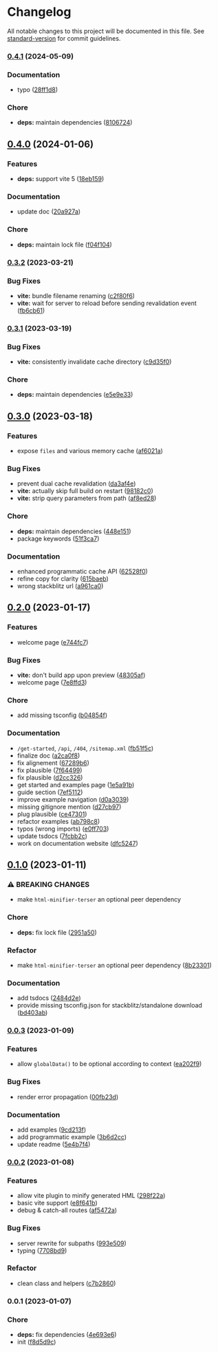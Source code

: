 # Changelog

All notable changes to this project will be documented in this file. See [standard-version](https://github.com/conventional-changelog/standard-version) for commit guidelines.

### [0.4.1](https://github.com/lihbr/akte/compare/v0.4.0...v0.4.1) (2024-05-09)


### Documentation

* typo ([28ff1d8](https://github.com/lihbr/akte/commit/28ff1d8e206e88d91353196b9d04fce72f6eb912))


### Chore

* **deps:** maintain dependencies ([8106724](https://github.com/lihbr/akte/commit/810672435ef0a5590ada9e231d5d0391d386b4c3))

## [0.4.0](https://github.com/lihbr/akte/compare/v0.3.2...v0.4.0) (2024-01-06)


### Features

* **deps:** support vite 5 ([18eb159](https://github.com/lihbr/akte/commit/18eb1593d41acc54cec0f07a7b642862591b1d10))


### Documentation

* update doc ([20a927a](https://github.com/lihbr/akte/commit/20a927a23313a41041a4adb8c1d89eaf50e28e85))


### Chore

* **deps:** maintain lock file ([f04f104](https://github.com/lihbr/akte/commit/f04f10456b118053d2974053ec6a6c4e63ceb35a))

### [0.3.2](https://github.com/lihbr/akte/compare/v0.3.1...v0.3.2) (2023-03-21)


### Bug Fixes

* **vite:** bundle filename renaming ([c2f80f6](https://github.com/lihbr/akte/commit/c2f80f6aa58ec6dc768b984381eb86e5f2587ecd))
* **vite:** wait for server to reload before sending revalidation event ([fb6cb61](https://github.com/lihbr/akte/commit/fb6cb613b0b0a3463882d4eee5370c8488624db9))

### [0.3.1](https://github.com/lihbr/akte/compare/v0.3.0...v0.3.1) (2023-03-19)


### Bug Fixes

* **vite:** consistently invalidate cache directory ([c9d35f0](https://github.com/lihbr/akte/commit/c9d35f0bac99523210b570135af7ca844e3d6341))


### Chore

* **deps:** maintain dependencies ([e5e9e33](https://github.com/lihbr/akte/commit/e5e9e330557c3fc07d0e001512d61214901161b5))

## [0.3.0](https://github.com/lihbr/akte/compare/v0.2.0...v0.3.0) (2023-03-18)


### Features

* expose `files` and various memory cache ([af6021a](https://github.com/lihbr/akte/commit/af6021a5c59af83c4430f9d4424d1419ead7939f))


### Bug Fixes

* prevent dual cache revalidation ([da3af4e](https://github.com/lihbr/akte/commit/da3af4e1237fa5ba32b82525df0811242119fc87))
* **vite:** actually skip full build on restart ([98182c0](https://github.com/lihbr/akte/commit/98182c017084fe8f156b3de1a516d1277fcc38c4))
* **vite:** strip query parameters from path ([af8ed28](https://github.com/lihbr/akte/commit/af8ed280f8b0359444bfd626a82fcef6506e183f))


### Chore

* **deps:** maintain dependencies ([448e151](https://github.com/lihbr/akte/commit/448e151c5595af4da6e2332025d1cd5f27f5d805))
* package keywords ([51f3ca7](https://github.com/lihbr/akte/commit/51f3ca7db50d38f8c20af3ac52da856e796a0627))


### Documentation

* enhanced programmatic cache API ([62528f0](https://github.com/lihbr/akte/commit/62528f014e5da33d9ee6901c89f2e034930f9d78))
* refine copy for clarity ([615baeb](https://github.com/lihbr/akte/commit/615baebc878de41262a31537d2e5e85a168a8f27))
* wrong stackblitz url ([a961ca0](https://github.com/lihbr/akte/commit/a961ca0b72b0c058f13fd7bf5e262fdd36ddc2dc))

## [0.2.0](https://github.com/lihbr/akte/compare/v0.1.0...v0.2.0) (2023-01-17)


### Features

* welcome page ([e744fc7](https://github.com/lihbr/akte/commit/e744fc7b77ca5e2333d1453079d09a3f09f0ac34))


### Bug Fixes

* **vite:** don't build app upon preview ([48305af](https://github.com/lihbr/akte/commit/48305afffd816db68fefe1bf0c540d8fad4e8d46))
* welcome page ([7e8ffd3](https://github.com/lihbr/akte/commit/7e8ffd3041ed374cd9e832e231aa9c07ef4b5cb8))


### Chore

* add missing tsconfig ([b04854f](https://github.com/lihbr/akte/commit/b04854f694fd8b28a4d68e807a94735139a4c23d))


### Documentation

* `/get-started`, `/api`, `/404`, `/sitemap.xml` ([fb51f5c](https://github.com/lihbr/akte/commit/fb51f5c451f13bfcdb395f859522642513855548))
* finalize doc ([a2ca0f8](https://github.com/lihbr/akte/commit/a2ca0f88fe651f4ac921b524d37e2ff88022021e))
* fix alignement ([67289b6](https://github.com/lihbr/akte/commit/67289b64cb8bba7b8a168120fce7c1591b5c266f))
* fix plausible ([7f64499](https://github.com/lihbr/akte/commit/7f64499bd64760b03baf5696fadd85ceb4168ab7))
* fix plausible ([d2cc326](https://github.com/lihbr/akte/commit/d2cc32680f3f333f1da146e4ec3c9f803e16e92c))
* get started and examples page ([1e5a91b](https://github.com/lihbr/akte/commit/1e5a91b2189cdba7b4003703b38e6741238d1fba))
* guide section ([7ef5112](https://github.com/lihbr/akte/commit/7ef5112712a865052adc53e14f39e194fa174c8d))
* improve example navigation ([d0a3039](https://github.com/lihbr/akte/commit/d0a303924dd16a67e143cabd174b806c7f8bff61))
* missing gitignore mention ([d27cb97](https://github.com/lihbr/akte/commit/d27cb97aa155c81a8c925953a9141af10819f805))
* plug plausible ([ce47301](https://github.com/lihbr/akte/commit/ce473016c3411b6adbd349b7f7527814553a5fdf))
* refactor examples ([ab798c8](https://github.com/lihbr/akte/commit/ab798c81ca61e4da803246e498a8b71412636e43))
* typos (wrong imports) ([e0ff703](https://github.com/lihbr/akte/commit/e0ff7031330ae551840f5032a0bd5b4431a8493f))
* update tsdocs ([7fcbb2c](https://github.com/lihbr/akte/commit/7fcbb2cc9d95e11789fcb2b3ceccf8e7c304bd8b))
* work on documentation website ([dfc5247](https://github.com/lihbr/akte/commit/dfc52472d359678543b29a3892afd02bf0632138))

## [0.1.0](https://github.com/lihbr/akte/compare/v0.0.3...v0.1.0) (2023-01-11)


### ⚠ BREAKING CHANGES

* make `html-minifier-terser` an optional peer dependency

### Chore

* **deps:** fix lock file ([2951a50](https://github.com/lihbr/akte/commit/2951a50562c6747886d5b6cdac720910257020f5))


### Refactor

* make `html-minifier-terser` an optional peer dependency ([8b23301](https://github.com/lihbr/akte/commit/8b23301ad76da9327f9a526c6365dc589bce771e))


### Documentation

* add tsdocs ([2484d2e](https://github.com/lihbr/akte/commit/2484d2e25c0dbb1400cd84c58e2a09e2d12d4aa8))
* provide missing tsconfig.json for stackblitz/standalone download ([bd403ab](https://github.com/lihbr/akte/commit/bd403abda9fd805a6614670189fb53d95d4b96a1))

### [0.0.3](https://github.com/lihbr/akte/compare/v0.0.2...v0.0.3) (2023-01-09)


### Features

* allow `globalData()` to be optional according to context ([ea202f9](https://github.com/lihbr/akte/commit/ea202f90c45e22615315cdf31f4a43fc54d7fae0))


### Bug Fixes

* render error propagation ([00fb23d](https://github.com/lihbr/akte/commit/00fb23d213a5d04cdc29ef95c7795fbfa29126b5))


### Documentation

* add examples ([9cd213f](https://github.com/lihbr/akte/commit/9cd213fd9b85a72dfd63aa0b930e23a8b42123ee))
* add programmatic example ([3b6d2cc](https://github.com/lihbr/akte/commit/3b6d2ccb22a93a350f38c6bbf83e280c46f048c7))
* update readme ([5e4b7f4](https://github.com/lihbr/akte/commit/5e4b7f45e946b2905dfab367051d1bf010dde38c))

### [0.0.2](https://github.com/lihbr/akte/compare/v0.0.1...v0.0.2) (2023-01-08)


### Features

* allow vite plugin to minify generated HML ([298f22a](https://github.com/lihbr/akte/commit/298f22ab7bd52ed03d8e54f97bebf88b5a1b0b07))
* basic vite support ([e8f641b](https://github.com/lihbr/akte/commit/e8f641b4864cf28d4d289f1e5ece8af133a92a92))
* debug & catch-all routes ([af5472a](https://github.com/lihbr/akte/commit/af5472a52122fc568d1e0c47a3962881fb14661a))


### Bug Fixes

* server rewrite for subpaths ([993e509](https://github.com/lihbr/akte/commit/993e50947fc8e10c4b2b83995ef04e80557fea2b))
* typing ([7708bd9](https://github.com/lihbr/akte/commit/7708bd962b5d22cbe50c7502ad3c9371aadd23db))


### Refactor

* clean class and helpers ([c7b2860](https://github.com/lihbr/akte/commit/c7b2860baa6dadc713e935fe7711a870822f42d3))

### 0.0.1 (2023-01-07)


### Chore

* **deps:** fix dependencies ([4e693e6](https://github.com/lihbr/akte/commit/4e693e61864cd79439bf19120ad3bd48e0e25a79))
* init ([f8d5d9c](https://github.com/lihbr/akte/commit/f8d5d9c12015923fcbaf7e2e3d1ec25444c920b3))
